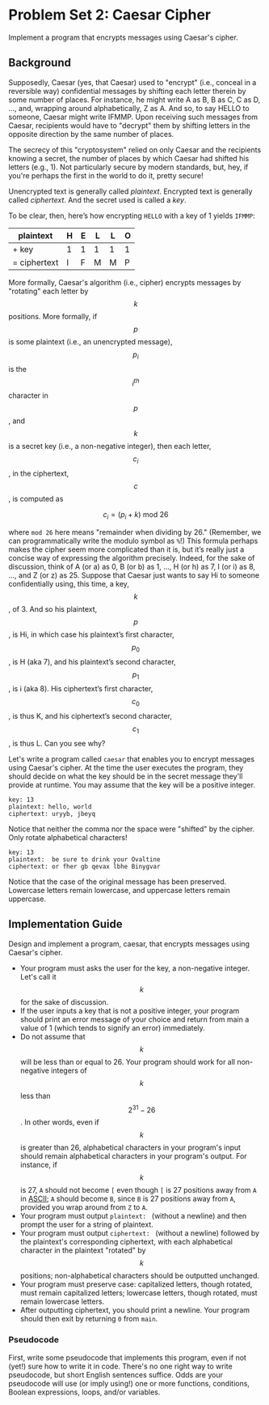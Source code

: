# Problem Set 2: Caesar Cipher

Implement a program that encrypts messages using Caesar's cipher.

## Background

Supposedly, Caesar (yes, that Caesar) used to "encrypt" (i.e., conceal in a reversible way) confidential messages by shifting each letter therein by some number of places. For instance, he might write A as B, B as C, C as D, …, and, wrapping around alphabetically, Z as A. And so, to say HELLO to someone, Caesar might write IFMMP. Upon receiving such messages from Caesar, recipients would have to "decrypt" them by shifting letters in the opposite direction by the same number of places.

The secrecy of this "cryptosystem" relied on only Caesar and the recipients knowing a secret, the number of places by which Caesar had shifted his letters (e.g., 1). Not particularly secure by modern standards, but, hey, if you're perhaps the first in the world to do it, pretty secure!

Unencrypted text is generally called *plaintext*. Encrypted text is generally called *ciphertext*. And the secret used is called a *key*.

To be clear, then, here’s how encrypting `HELLO` with a key of 1 yields `IFMMP`:

| **plaintext** | **H** | **E** | **L** | **L** | **O** |
|---------------|-------|-------|-------|-------|-------|
| + key         | 1     | 1     | 1     | 1     | 1     |
| = ciphertext  | I     | F     | M     | M     | P     |

More formally, Caesar's algorithm (i.e., cipher) encrypts messages by "rotating" each letter by $$k$$ positions. More formally, if $$p$$ is some plaintext (i.e., an unencrypted message), $$p_i$$ is the $$i^{th}$$ character in $$p$$, and $$k$$ is a secret key (i.e., a non-negative integer), then each letter, $$c_i$$, in the ciphertext, $$c$$, is computed as

$$c_i = (p_i + k) \text{ mod } 26$$

where `mod 26` here means "remainder when dividing by 26." (Remember, we can programmatically write the modulo symbol as `%`!) This formula perhaps makes the cipher seem more complicated than it is, but it’s really just a concise way of expressing the algorithm precisely. Indeed, for the sake of discussion, think of A (or a) as 0, B (or b) as 1, …, H (or h) as 7, I (or i) as 8, …, and Z (or z) as 25. Suppose that Caesar just wants to say Hi to someone confidentially using, this time, a key, $$k$$, of 3. And so his plaintext, $$p$$, is Hi, in which case his plaintext’s first character, $$p_0$$, is H (aka 7), and his plaintext’s second character, $$p_1$$, is i (aka 8). His ciphertext’s first character, $$c_0$$, is thus K, and his ciphertext’s second character, $$c_1$$, is thus L. Can you see why?

Let's write a program called `caesar` that enables you to encrypt messages using Caesar's cipher. At the time the user executes the program, they should decide on what the key should be in the secret message they'll provide at runtime. You may assume that the key will be a positive integer.

```
key: 13
plaintext: hello, world
ciphertext: uryyb, jbeyq
```

Notice that neither the comma nor the space were "shifted" by the cipher. Only rotate alphabetical characters!

```
key: 13
plaintext:  be sure to drink your Ovaltine
ciphertext: or fher gb qevax lbhe Binygvar
```

Notice that the case of the original message has been preserved. Lowercase letters remain lowercase, and uppercase letters remain uppercase.

## Implementation Guide

Design and implement a program, caesar, that encrypts messages using Caesar's cipher.

* Your program must asks the user for the key, a non-negative integer. Let's call it $$k$$ for the sake of discussion.
* If the user inputs a key that is not a positive integer, your program should print an error message of your choice and return from main a value of 1 (which tends to signify an error) immediately.
* Do not assume that $$k$$ will be less than or equal to 26. Your program should work for all non-negative integers of $$k$$ less than $$2^{31} - 26$$. In other words, even if $$k$$ is greater than 26, alphabetical characters in your program's input should remain alphabetical characters in your program's output. For instance, if $$k$$ is 27, `A` should not become `[` even though `[` is 27 positions away from `A` in [ASCII](http://www.asciichart.com/[asciichart.com]); `A` should become `B`, since `B` is 27 positions away from `A`, provided you wrap around from `Z` to `A`.
* Your program must output `plaintext: ` (without a newline) and then prompt the user for a string of plaintext.
* Your program must output `ciphertext: ` (without a newline) followed by the plaintext's corresponding ciphertext, with each alphabetical character in the plaintext "rotated" by $$k$$ positions; non-alphabetical characters should be outputted unchanged.
* Your program must preserve case: capitalized letters, though rotated, must remain capitalized letters; lowercase letters, though rotated, must remain lowercase letters.
* After outputting ciphertext, you should print a newline. Your program should then exit by returning `0` from `main`.

### Pseudocode

First, write some pseudocode that implements this program, even if not (yet!) sure how to write it in code. There's no one right way to write pseudocode, but short English sentences suffice. Odds are your pseudocode will use (or imply using!) one or more functions, conditions, Boolean expressions, loops, and/or variables.




